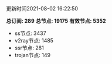 更新时间2021-08-02 16:22:50

**总订阅: 289**
**总节点: 19175**
**有效节点: 5352**
- ss节点: 3437
- v2ray节点: 1485
- ssr节点: 281
- trojan节点: 149
